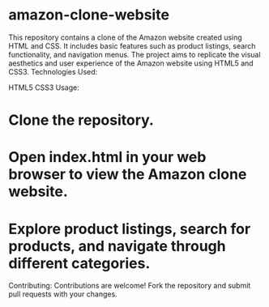 # amazon-clone-website
This repository contains a clone of the Amazon website created using HTML and CSS. It includes basic features such as product listings, search functionality, and navigation menus. The project aims to replicate the visual aesthetics and user experience of the Amazon website using HTML5 and CSS3.
Technologies Used:

  HTML5
  CSS3
Usage:

   # Clone the repository.
   # Open index.html in your web browser to view the Amazon clone website.
   # Explore product listings, search for products, and navigate through different categories.

Contributing:
Contributions are welcome! Fork the repository and submit pull requests with your changes.
